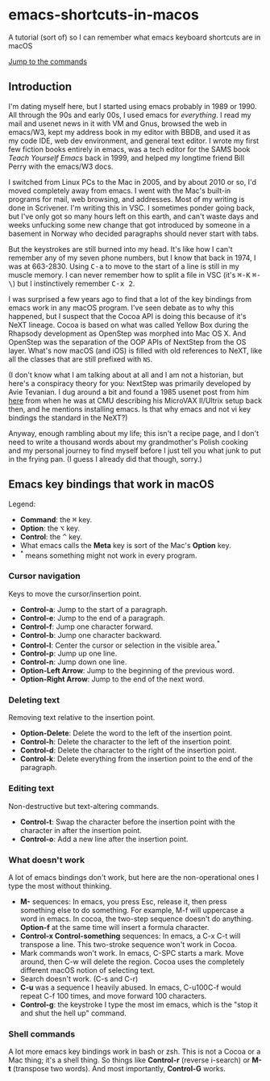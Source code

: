 # emacs-shortcuts-in-macos
A tutorial (sort of) so I can remember what emacs keyboard shortcuts are in macOS

[Jump to the commands](#Emacs-key-bindings-that-work-in-macOS)

## Introduction

I'm dating myself here, but I started using emacs probably in 1989 or 1990. All through the 90s and early 00s, I used emacs for *everything*. I read my mail and usenet news in it with VM and Gnus, browsed the web in emacs/W3, kept my address book in my editor with BBDB, and used it as my code IDE, web dev environment, and general text editor. I wrote my first few fiction books entirely in emacs, was a tech editor for the SAMS book _Teach Yourself Emacs_ back in 1999, and helped my longtime friend Bill Perry with the emacs/W3 docs.

I switched from Linux PCs to the Mac in 2005, and by about 2010 or so, I'd moved completely away from emacs. I went with the Mac's built-in programs for mail, web browsing, and addresses. Most of my writing is done in Scrivener. I'm writing this in VSC. I sometimes ponder going back, but I've only got so many hours left on this earth, and can't waste days and weeks unfucking some new change that got introduced by someone in a basement in Norway who decided paragraphs should never start with tabs.

But the keystrokes are still burned into my head. It's like how I can't remember any of my seven phone numbers, but I know that back in 1974, I was at 663-2830. Using <kbd>C-a</kbd> to move to the start of a line is still in my muscle memory. I can never remember how to split a file in VSC (it's <kbd>⌘-K</kbd> <kbd>⌘-\\</kbd>) but I instinctively remember <kbd>C-x 2</kbd>.

I was surprised a few years ago to find that a lot of the key bindings from emacs work in any macOS program. I've seen debate as to why this happened, but I suspect that the Cocoa API is doing this because of it's NeXT lineage. Cocoa is based on what was called Yellow Box during the Rhapsody development as OpenStep was morphed into Mac OS X. And OpenStep was the separation of the OOP APIs of NextStep from the OS layer. What's now macOS (and iOS) is filled with old references to NeXT, like all the classes that are still prefixed with `NS`. 

(I don't know what I am talking about at all and I am not a historian, but here's a conspiracy theory for you: NextStep was primarily developed by Avie Tevanian. I dug around a bit and found a 1985 usenet post from him [here](https://www.tech-insider.org/unix/research/1985/0515.html) from when he was at CMU describing his MicroVAX II/Ultrix setup back then, and he mentions installing emacs. Is that why emacs and not vi key bindings the standard in the NeXT?)

Anyway, enough rambling about my life; this isn't a recipe page, and I don't need to write a thousand words about my grandmother's Polish cooking and my personal journey to find myself before I just tell you what junk to put in the frying pan. (I guess I already did that though, sorry.)

## Emacs key bindings that work in macOS

Legend:

* **Command**: the <kbd>⌘</kbd> key.
* **Option**: the <kbd>⌥</kbd> key.
* **Control**: the <kbd>^</kbd> key.
* What emacs calls the **Meta** key is sort of the Mac's **Option** key.
* <sup>*</sup> means something might not work in every program.

### Cursor navigation

Keys to move the cursor/insertion point.

* **Control-a**: Jump to the start of a paragraph.
* **Control-e**: Jump to the end of a paragraph.
* **Control-f**: Jump one character forward.
* **Control-b**: Jump one character backward.
* **Control-l**: Center the cursor or selection in the visible area.<sup>*</sup>
* **Control-p**: Jump up one line.
* **Control-n**: Jump down one line.
* **Option-Left Arrow**: Jump to the beginning of the previous word.
* **Option-Right Arrow**: Jump to the end of the next word.

### Deleting text

Removing text relative to the insertion point.

* **Option-Delete**: Delete the word to the left of the insertion point.
* **Control-h**: Delete the character to the left of the insertion point.
* **Control-d**: Delete the character to the right of the insertion point.
* **Control-k**: Delete everything from the insertion point to the end of the paragraph.

### Editing text

Non-destructive but text-altering commands.

* **Control-t**: Swap the character before the insertion point with the character in after the insertion point.
* **Control-o**: Add a new line after the insertion point.

### What doesn't work

A lot of emacs bindings don't work, but here are the non-operational ones I type the most without thinking.

* **M-** sequences: In emacs, you press Esc, release it, then press something else to do something. For example, M-f will uppercase a word in emacs. In cocoa, the two-step sequence doesn't do anything. **Option-f** at the same time will insert a formula character.
* **Control-x Control-something** sequences: In emacs, a C-x C-t will transpose a line. This two-stroke sequence won't work in Cocoa.
* Mark commands won't work. In emacs, C-SPC starts a mark. Move around, then C-w will delete the region. Cocoa uses the completely different macOS notion of selecting text.
* Search doesn't work. (C-s and C-r)
* **C-u** was a sequence I heavily abused. In emacs, C-u100C-f would repeat C-f 100 times, and move forward 100 characters.
* **Control-g**: the keystroke I type the most im emacs, which is the "stop it and shut the hell up" command. 

### Shell commands

A lot more emacs key bindings work in bash or zsh. This is not a Cocoa or a Mac thing; it's a shell thing. So things like **Control-r** (reverse i-search) or **M-t** (transpose two words). And most importantly, **Control-G** works.
